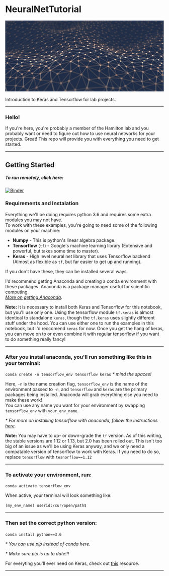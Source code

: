 # NeuralNetTutorial

![web net](figures/web.jpeg)


Introduction to Keras and Tensorflow for lab projects.
*****
### Hello! 

If you're here, you're probably a member of the Hamilton lab and you probably want or need to figure out how to use neural networks for your projects. Great! This repo will provide you with everything you need to get started. 

*****

## Getting Started 

##### To run remotely, click here: 
[![Binder](https://mybinder.org/badge_logo.svg)](https://mybinder.org/v2/gh/HamiltonLabUT/NeuralNetTutorial.git/master)

### Requirements and Instalation 

Everything we'll be doing requires python 3.6 and requires some extra modules you may not have.  
To work with these examples, you're going to need some of the following modules on your machine:

* __Numpy__ - This is python's linear algebra package.
* __Tensorflow__ (`tf`) - Google's machine learning library (Extensive and powerful, but takes some time to master).
* __Keras__ - High level neural net library that uses Tensorflow backend (Almost as flexible as `tf`, but far easier to get up and running).

If you don't have these, they can be installed several ways.

I'd recommend getting Anaconda and creating a conda environment with these packages. Anaconda is a package manager useful for scientific computing.  
_[More on getting Anaconda](https://www.anaconda.com/distribution/)._

**Note:** It is necessary to install both Keras and Tensorflow for this notebook, but you'll use only one. Using the tensorflow module `tf.keras`  is almost identical to standalone `keras`, though the `tf.keras` uses slightly different stuff under the hood. You can use either one to run the examples in this notebook, but I'd reccomend `keras` for now.  Once you get the hang of keras, you can move on to or even combine it with regular tensorflow if you want to do something really fancy! 
*****
### After you install anaconda, you'll run something like this in your terminal:  
`conda create -n tensorflow_env tensorflow keras`   _* mind the spaces!_   
   
Here, `-n` is the name creation flag, `tensorflow_env` is the name of the environment passed to `-n`, and `tensorflow` and `keras` are the primary packages being installed. Anaconda will grab everything else you need to make these work!  
You can use any name you want for your environment by swapping `tensorflow_env` with `your_env_name`.

_* For more on installing tensorflow with anaconda, follow the instructions [here](https://www.anaconda.com/tensorflow-in-anaconda/)._ 

__Note:__ You may have to up- or down-grade the `tf` version. As of this writing, the stable versions are 1.12 or 1.13, but 2.0 has been rolled out. This isn't too big of an issue as we'll be using Keras anyway, and we only need a compatable version of tensorflow to work with Keras.  If you need to do so, replace `tensorflow` with `tesnorflow==1.12`  
*****
### To activate your environment, run:  
`conda activate tensorflow_env`
  
When active, your terminal will look something like:  
    
`(my_env_name) userid:/cur/open/path$` 
*****
### Then set the correct python version:  

`conda install python==3.6`  

_* You can use pip instead of conda here._
    
_* Make sure pip is up to date!!!_

For everyting you'll ever need on Keras, check out [this](https://keras.io/) resource.

*****
